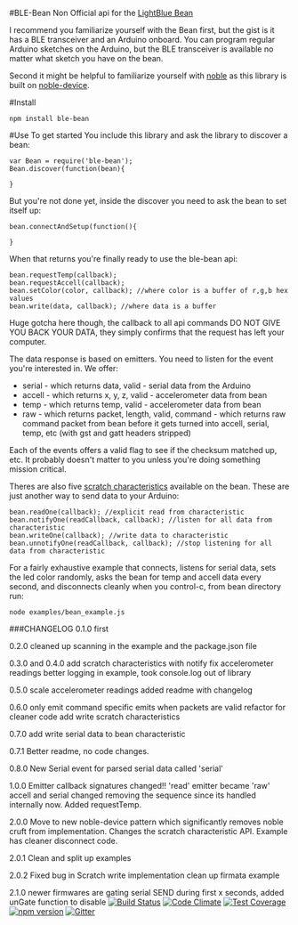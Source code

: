#BLE-Bean
Non Official api for the [LightBlue Bean]( http://punchthrough.com/bean/)

I recommend you familiarize yourself with the Bean first, but the gist is it has a BLE transceiver and an Arduino onboard. You can program regular Arduino sketches on the Arduino, but the BLE transceiver is available no matter what sketch you have on the bean.

Second it might be helpful to familiarize yourself with [noble](https://www.npmjs.com/package/noble) as this library is built on [noble-device](https://www.npmjs.com/package/noble-device). 

#Install
```
npm install ble-bean
```
#Use
To get started You include this library and ask the library to discover a bean:
```
var Bean = require('ble-bean');
Bean.discover(function(bean){

}
```

But you're not done yet, inside the discover you need to ask the bean to set itself up:
```
bean.connectAndSetup(function(){

}
```

When that returns you're finally ready to use the ble-bean api:
```
bean.requestTemp(callback);
bean.requestAccell(callback);
bean.setColor(color, callback); //where color is a buffer of r,g,b hex values
bean.write(data, callback); //where data is a buffer
```
Huge gotcha here though, the callback to all api commands DO NOT GIVE YOU BACK YOUR DATA, they simply confirms that the request has left your computer. 

The data response is based on emitters. You need to listen for the event you're interested in. We offer:

* serial - which returns data, valid - serial data from the Arduino
* accell - which returns x, y, z, valid - accelerometer data from bean
* temp - which returns temp, valid - accelerometer data from bean
* raw - which returns packet, length, valid, command - which returns raw command packet from bean before it gets turned into accell, serial, temp, etc (with gst and gatt headers stripped) 

Each of the events offers a valid flag to see if the checksum matched up, etc. It probably doesn't matter to you unless you're doing something mission critical.

Theres are also five [scratch characteristics](https://punchthrough.com/bean/arduino-users-guide/#scratch_characteristics) available on the bean. These are just another way to send data to your Arduino:
```
bean.readOne(callback); //explicit read from characteristic
bean.notifyOne(readCallback, callback); //listen for all data from characteristic
bean.writeOne(callback); //write data to characteristic
bean.unnotifyOne(readCallback, callback); //stop listening for all data from characteristic
```

For a fairly exhaustive example that connects, listens for serial data, sets the led color randomly, asks the bean for temp and accell data every second, and disconnects cleanly when you control-c, from bean directory run:
```
node examples/bean_example.js
```



###CHANGELOG
0.1.0 
first

0.2.0
cleaned up scanning in the example and the package.json file

0.3.0 and 0.4.0 
add scratch characteristics with notify 
fix accelerometer readings
better logging in example, took console.log out of library

0.5.0 
scale accelerometer readings
added readme with changelog

0.6.0
only emit command specific emits when packets are valid
refactor for cleaner code
add write scratch characteristics

0.7.0
add write serial data to bean characteristic

0.7.1
Better readme, no code changes.

0.8.0
New Serial event for parsed serial data called 'serial'

1.0.0
Emitter callback signatures changed!! 
'read' emitter became 'raw'
accell and serial changed removing the sequence since its handled internally now.
Added requestTemp.

2.0.0
Move to new noble-device pattern which significantly removes noble cruft from implementation. 
Changes the scratch characteristic API.
Example has cleaner disconnect code.

2.0.1
Clean and split up examples

2.0.2
Fixed bug in Scratch write implementation
clean up firmata example

2.1.0
newer firmwares are gating serial SEND during first x seconds, added unGate function to disable
[![Build Status](https://travis-ci.org/octoblu/@octoblu/ble-bean.svg?branch=master)](https://travis-ci.org/octoblu/@octoblu/ble-bean)
[![Code Climate](https://codeclimate.com/github/octoblu/@octoblu/ble-bean/badges/gpa.svg)](https://codeclimate.com/github/octoblu/@octoblu/ble-bean)
[![Test Coverage](https://codeclimate.com/github/octoblu/@octoblu/ble-bean/badges/coverage.svg)](https://codeclimate.com/github/octoblu/@octoblu/ble-bean)
[![npm version](https://badge.fury.io/js/@octoblu/ble-bean.svg)](http://badge.fury.io/js/@octoblu/ble-bean)
[![Gitter](https://badges.gitter.im/octoblu/help.svg)](https://gitter.im/octoblu/help)
